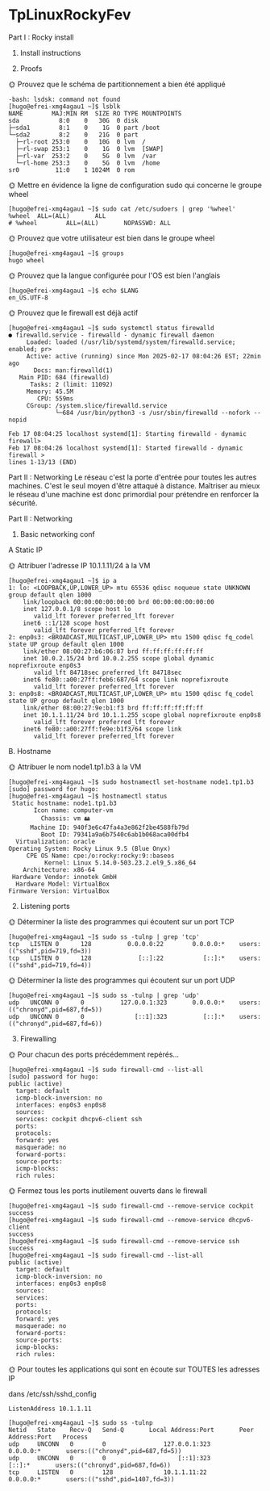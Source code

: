 # TpLinuxRockyFev

Part I : Rocky install

1. Install instructions

2. Proofs

🌞 Prouvez que le schéma de partitionnement a bien été appliqué

```[hugo@efrei-xmg4agau1 ~]$ lsdsk
-bash: lsdsk: command not found
[hugo@efrei-xmg4agau1 ~]$ lsblk
NAME        MAJ:MIN RM  SIZE RO TYPE MOUNTPOINTS
sda           8:0    0   30G  0 disk
├─sda1        8:1    0    1G  0 part /boot
└─sda2        8:2    0   21G  0 part
  ├─rl-root 253:0    0   10G  0 lvm  /
  ├─rl-swap 253:1    0    1G  0 lvm  [SWAP]
  ├─rl-var  253:2    0    5G  0 lvm  /var
  └─rl-home 253:3    0    5G  0 lvm  /home
sr0          11:0    1 1024M  0 rom
```

🌞 Mettre en évidence la ligne de configuration sudo qui concerne le groupe wheel
```
[hugo@efrei-xmg4agau1 ~]$ sudo cat /etc/sudoers | grep '%wheel'
%wheel  ALL=(ALL)       ALL
# %wheel        ALL=(ALL)       NOPASSWD: ALL
```

🌞 Prouvez que votre utilisateur est bien dans le groupe wheel
```
[hugo@efrei-xmg4agau1 ~]$ groups
hugo wheel
```

🌞 Prouvez que la langue configurée pour l'OS est bien l'anglais
```
[hugo@efrei-xmg4agau1 ~]$ echo $LANG
en_US.UTF-8
```

🌞 Prouvez que le firewall est déjà actif
```
[hugo@efrei-xmg4agau1 ~]$ sudo systemctl status firewalld
● firewalld.service - firewalld - dynamic firewall daemon
     Loaded: loaded (/usr/lib/systemd/system/firewalld.service; enabled; pr>
     Active: active (running) since Mon 2025-02-17 08:04:26 EST; 22min ago
       Docs: man:firewalld(1)
   Main PID: 684 (firewalld)
      Tasks: 2 (limit: 11092)
     Memory: 45.5M
        CPU: 559ms
     CGroup: /system.slice/firewalld.service
             └─684 /usr/bin/python3 -s /usr/sbin/firewalld --nofork --nopid

Feb 17 08:04:25 localhost systemd[1]: Starting firewalld - dynamic firewall>
Feb 17 08:04:26 localhost systemd[1]: Started firewalld - dynamic firewall >
lines 1-13/13 (END)
```

Part II : Networking
Le réseau c'est la porte d'entrée pour toutes les autres machines. C'est le seul moyen d'être attaqué à distance.
Maîtriser au mieux le réseau d'une machine est donc primordial pour prétendre en renforcer la sécurité.


Part II : Networking

1. Basic networking conf

 A Static IP

🌞 Attribuer l'adresse IP 10.1.1.11/24 à la VM
```
[hugo@efrei-xmg4agau1 ~]$ ip a
1: lo: <LOOPBACK,UP,LOWER_UP> mtu 65536 qdisc noqueue state UNKNOWN group default qlen 1000
    link/loopback 00:00:00:00:00:00 brd 00:00:00:00:00:00
    inet 127.0.0.1/8 scope host lo
       valid_lft forever preferred_lft forever
    inet6 ::1/128 scope host
       valid_lft forever preferred_lft forever
2: enp0s3: <BROADCAST,MULTICAST,UP,LOWER_UP> mtu 1500 qdisc fq_codel state UP group default qlen 1000
    link/ether 08:00:27:b6:06:87 brd ff:ff:ff:ff:ff:ff
    inet 10.0.2.15/24 brd 10.0.2.255 scope global dynamic noprefixroute enp0s3
       valid_lft 84718sec preferred_lft 84718sec
    inet6 fe80::a00:27ff:feb6:687/64 scope link noprefixroute
       valid_lft forever preferred_lft forever
3: enp0s8: <BROADCAST,MULTICAST,UP,LOWER_UP> mtu 1500 qdisc fq_codel state UP group default qlen 1000
    link/ether 08:00:27:9e:b1:f3 brd ff:ff:ff:ff:ff:ff
    inet 10.1.1.11/24 brd 10.1.1.255 scope global noprefixroute enp0s8
       valid_lft forever preferred_lft forever
    inet6 fe80::a00:27ff:fe9e:b1f3/64 scope link
       valid_lft forever preferred_lft forever
```

B. Hostname

🌞 Attribuer le nom node1.tp1.b3 à la VM
```
[hugo@efrei-xmg4agau1 ~]$ sudo hostnamectl set-hostname node1.tp1.b3
[sudo] password for hugo:
[hugo@efrei-xmg4agau1 ~]$ hostnamectl status
 Static hostname: node1.tp1.b3
       Icon name: computer-vm
         Chassis: vm 🖴
      Machine ID: 940f3e6c47fa4a3e862f2be4588fb79d
         Boot ID: 79341a9a6b7540c6ab1b068aca00dfb4
  Virtualization: oracle
Operating System: Rocky Linux 9.5 (Blue Onyx)
     CPE OS Name: cpe:/o:rocky:rocky:9::baseos
          Kernel: Linux 5.14.0-503.23.2.el9_5.x86_64
    Architecture: x86-64
 Hardware Vendor: innotek GmbH
  Hardware Model: VirtualBox
Firmware Version: VirtualBox
```


2. Listening ports
   
🌞 Déterminer la liste des programmes qui écoutent sur un port TCP
```
[hugo@efrei-xmg4agau1 ~]$ sudo ss -tulnp | grep 'tcp'
tcp   LISTEN 0      128          0.0.0.0:22        0.0.0.0:*    users:(("sshd",pid=719,fd=3))
tcp   LISTEN 0      128             [::]:22           [::]:*    users:(("sshd",pid=719,fd=4))
```

🌞 Déterminer la liste des programmes qui écoutent sur un port UDP
```
[hugo@efrei-xmg4agau1 ~]$ sudo ss -tulnp | grep 'udp'
udp   UNCONN 0      0          127.0.0.1:323       0.0.0.0:*    users:(("chronyd",pid=687,fd=5))
udp   UNCONN 0      0              [::1]:323          [::]:*    users:(("chronyd",pid=687,fd=6))
```
3. Firewalling
   
🌞 Pour chacun des ports précédemment repérés...
```
[hugo@efrei-xmg4agau1 ~]$ sudo firewall-cmd --list-all
[sudo] password for hugo:
public (active)
  target: default
  icmp-block-inversion: no
  interfaces: enp0s3 enp0s8
  sources:
  services: cockpit dhcpv6-client ssh
  ports:
  protocols:
  forward: yes
  masquerade: no
  forward-ports:
  source-ports:
  icmp-blocks:
  rich rules:
```

🌞 Fermez tous les ports inutilement ouverts dans le firewall
```
[hugo@efrei-xmg4agau1 ~]$ sudo firewall-cmd --remove-service cockpit
success
[hugo@efrei-xmg4agau1 ~]$ sudo firewall-cmd --remove-service dhcpv6-client
success
[hugo@efrei-xmg4agau1 ~]$ sudo firewall-cmd --remove-service ssh
success
[hugo@efrei-xmg4agau1 ~]$ sudo firewall-cmd --list-all
public (active)
  target: default
  icmp-block-inversion: no
  interfaces: enp0s3 enp0s8
  sources:
  services:
  ports:
  protocols:
  forward: yes
  masquerade: no
  forward-ports:
  source-ports:
  icmp-blocks:
  rich rules:
```


🌞 Pour toutes les applications qui sont en écoute sur TOUTES les adresses IP

dans /etc/ssh/sshd_config

```
ListenAddress 10.1.1.11
```

```
[hugo@efrei-xmg4agau1 ~]$ sudo ss -tulnp
Netid   State    Recv-Q   Send-Q       Local Address:Port       Peer Address:Port   Process
udp     UNCONN   0        0                127.0.0.1:323             0.0.0.0:*       users:(("chronyd",pid=687,fd=5))
udp     UNCONN   0        0                    [::1]:323                [::]:*       users:(("chronyd",pid=687,fd=6))
tcp     LISTEN   0        128              10.1.1.11:22              0.0.0.0:*       users:(("sshd",pid=1407,fd=3))

```
























